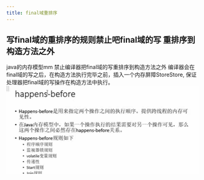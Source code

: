 ```yaml
---
title: final域重排序
---
```


## 写final域的重排序的规则禁止吧final域的写 重排序到构造方法之外
java的内存模型mm 禁止编译器把final域的写重排序到构造方法之外
编译器会在final域的写之后，在构造方法执行完毕之前，插入一个内存屏障StoreStore,
保证处理器把final域的写操作在构造方法中执行。 ![image.png](/assets/pages_final域重排序_1614390523267_0.png)
